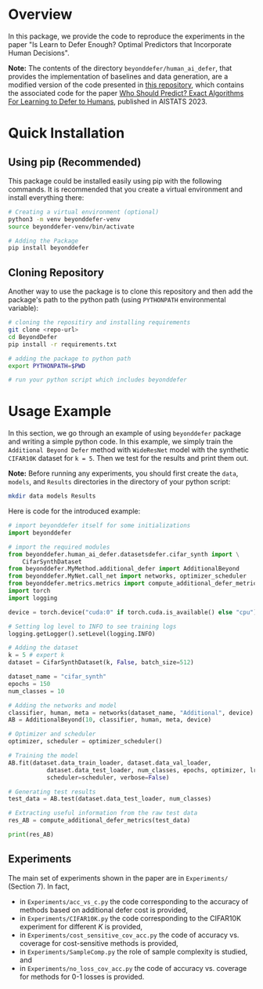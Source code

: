 # Overview

In this package, we provide the code to reproduce the experiments in the paper "Is Learn to Defer Enough? Optimal Predictors that Incorporate Human Decisions". 

**Note:** The contents of the directory `beyonddefer/human_ai_defer`, that provides the implementation of baselines and data generation, are a modified version of the code presented in [this repository](https://github.com/clinicalml/human_ai_deferral), which contains the associated code for the paper [Who Should Predict? Exact Algorithms For Learning to Defer to Humans](https://arxiv.org/abs/2301.06197), published in AISTATS 2023.

# Quick Installation
## Using pip (Recommended)
This package could be installed easily using pip with the following commands. It is recommended that you create a virtual environment and install everything there:
```sh
# Creating a virtual environment (optional)
python3 -m venv beyonddefer-venv
source beyonddefer-venv/bin/activate

# Adding the Package
pip install beyonddefer
```

## Cloning Repository
Another way to use the package is to clone this repository and then add the package's path to the python path (using `PYTHONPATH` environmental variable):

```sh
# cloning the repositiry and installing requirements
git clone <repo-url>
cd BeyondDefer
pip install -r requirements.txt

# adding the package to python path
export PYTHONPATH=$PWD

# run your python script which includes beyonddefer
```

# Usage Example
In this section, we go through an example of using `beyonddefer` package and writing a simple python code. In this example, we simply train the `Additional Beyond Defer` method with `WideResNet` model with the synthetic `CIFAR10K` dataset for `k = 5`. Then we test for the results and print them out.

**Note:** Before running any experiments, you should first create the `data`, `models`, and `Results` directories in the directory of your python script:
```sh
mkdir data models Results
```

Here is code for the introduced example:
```python
# import beyonddefer itself for some initializations
import beyonddefer

# import the required modules
from beyonddefer.human_ai_defer.datasetsdefer.cifar_synth import \
    CifarSynthDataset
from beyonddefer.MyMethod.additional_defer import AdditionalBeyond
from beyonddefer.MyNet.call_net import networks, optimizer_scheduler
from beyonddefer.metrics.metrics import compute_additional_defer_metrics
import torch
import logging

device = torch.device("cuda:0" if torch.cuda.is_available() else "cpu")

# Setting log level to INFO to see training logs
logging.getLogger().setLevel(logging.INFO)

# Adding the dataset
k = 5 # expert k
dataset = CifarSynthDataset(k, False, batch_size=512)

dataset_name = "cifar_synth"
epochs = 150
num_classes = 10

# Adding the networks and model
classifier, human, meta = networks(dataset_name, "Additional", device)
AB = AdditionalBeyond(10, classifier, human, meta, device)

# Optimizer and scheduler
optimizer, scheduler = optimizer_scheduler()

# Training the model
AB.fit(dataset.data_train_loader, dataset.data_val_loader,
           dataset.data_test_loader, num_classes, epochs, optimizer, lr=1e-3,
           scheduler=scheduler, verbose=False)

# Generating test results
test_data = AB.test(dataset.data_test_loader, num_classes)

# Extracting useful information from the raw test data
res_AB = compute_additional_defer_metrics(test_data)

print(res_AB)
```

## Experiments
The main set of experiments shown in the paper are in `Experiments/` (Section 7). In fact,

- in `Experiments/acc_vs_c.py`
the code corresponding to the accuracy of methods based on additional defer cost is provided,
- in `Experiments/CIFAR10K.py`
the code corresponding to the CIFAR10K experiment for different $K$ 
is provided,
- in `Experiments/cost_sensitive_cov_acc.py`
the code of accuracy vs. coverage for cost-sensitive methods is provided,
- in `Experiments/SampleComp.py`
the role of sample complexity is studied, and
- in `Experiments/no_loss_cov_acc.py`
the code of accuracy vs. coverage for methods for 0-1 losses is provided.
